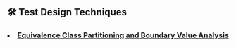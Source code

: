 ## :hammer_and_wrench: Test Design Techniques
### <li> [Equivalence Class Partitioning and Boundary Value Analysis](https://docs.google.com/spreadsheets/d/1adsnNQLo8j3Htb_ZzgEILDXLxfKKDmBFFYFT6I3G_oA/edit?usp=sharing)
